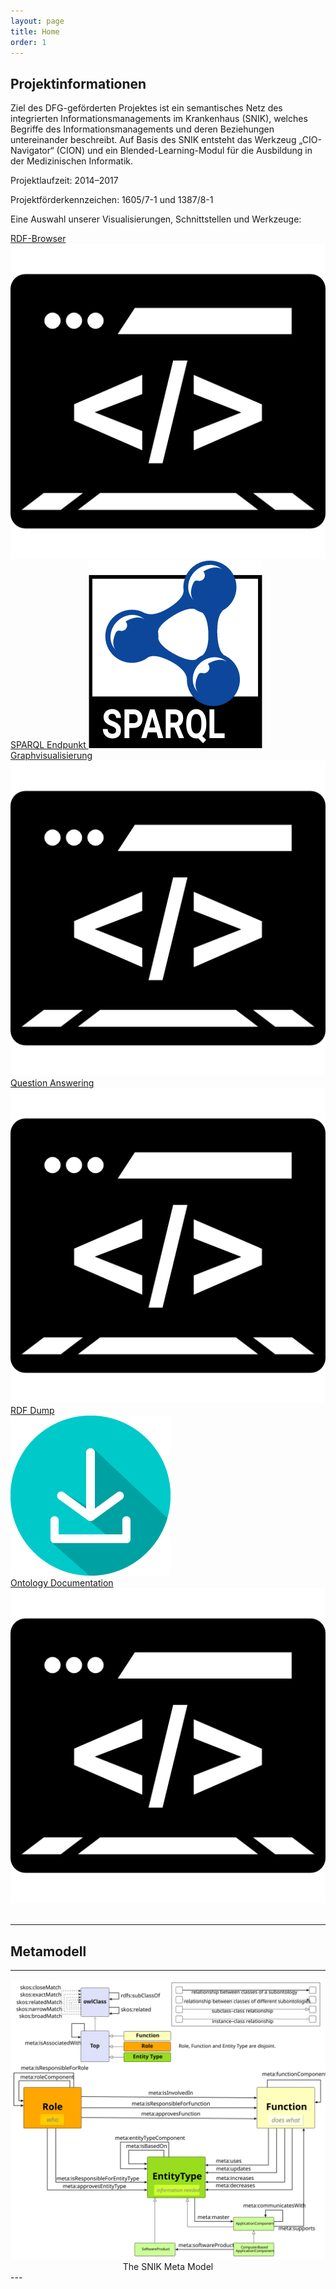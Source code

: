 ```yaml
---
layout: page
title: Home
order: 1
---
```


<!--<p class="lead">{{ site.description }}</p>-->

## Projektinformationen

Ziel des DFG-geförderten Projektes ist ein semantisches Netz des integrierten Informationsmanagements im Krankenhaus (SNIK), welches Begriffe des Informationsmanagements und deren Beziehungen untereinander beschreibt.
Auf Basis des SNIK entsteht das Werkzeug „CIO-Navigator“ (CION) und ein Blended-Learning-Modul für die Ausbildung in der Medizinischen Informatik.

Projektlaufzeit: 2014–2017

Projektförderkennzeichen: 1605/7-1 und 1387/8-1

Eine Auswahl unserer Visualisierungen, Schnittstellen und Werkzeuge:

<div class="flexy">
<div class="flex-item">
  <a title="Browse" href="https://www.snik.eu/ontology/">RDF-Browser
  <img title="Browse" alt="Browse" src="public/browse.png">
</a>
</div>

<div class="flex-item">
  <a title="Query" href= "https://www.snik.eu/sparql/">SPARQL Endpunkt
  <img title="Query" alt="Query" src="public/sparql.png">
</a>
</div>

<div class="flex-item">
  <a title="Browse" href="https://www.snik.eu/graph/">Graphvisualisierung
  <img title="Browse" alt="Browse" src="public/browse.png">
</a>
</div>

<div class="flex-item">
  <a title="Question Answering" href="https://app.qanswer.ai/public-share?kb=SNIK_BB&type=graph&user=kirdie&lang=en">Question Answering<br>
    <img title="Question Answering" alt="Question Answering" src="public/browse.png">
  </a>
</div>

<div class="flex-item">
  <a title="Download" href="https://github.com/snikproject/ontology/archive/refs/heads/master.zip">RDF Dump<br>
    <img title="Download" alt="Download" src="public/download.png">
  </a>
</div>

<div class="flex-item">
  <a title="Ontology Documentation" href="https://snikproject.github.io/ontology/">Ontology Documentation<br>
    <img title="Ontology Documentation" alt="Ontology Documentation" src="public/browse.png">
  </a>
</div>

</div>
<br>

---

## Metamodell

---

<center>
  <a href="public/SNIK_Metamodell_V10.svg" target="_blank">
    <img src="public/SNIK_Metamodell_V10.svg">
  </a>
  The SNIK Meta Model
</center>
---
